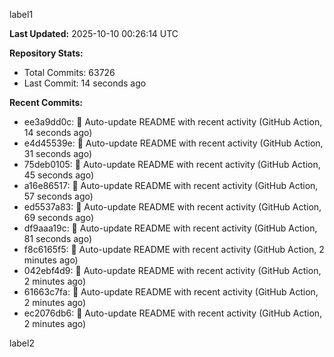 
label1 
<!-- ACTIVITY_START -->
**Last Updated:** 2025-10-10 00:26:14 UTC

**Repository Stats:**
- Total Commits: 63726
- Last Commit: 14 seconds ago

**Recent Commits:**
- ee3a9dd0c: 🤖 Auto-update README with recent activity (GitHub Action, 14 seconds ago)
- e4d45539e: 🤖 Auto-update README with recent activity (GitHub Action, 31 seconds ago)
- 75deb0105: 🤖 Auto-update README with recent activity (GitHub Action, 45 seconds ago)
- a16e86517: 🤖 Auto-update README with recent activity (GitHub Action, 57 seconds ago)
- ed5537a83: 🤖 Auto-update README with recent activity (GitHub Action, 69 seconds ago)
- df9aaa19c: 🤖 Auto-update README with recent activity (GitHub Action, 81 seconds ago)
- f8c6165f5: 🤖 Auto-update README with recent activity (GitHub Action, 2 minutes ago)
- 042ebf4d9: 🤖 Auto-update README with recent activity (GitHub Action, 2 minutes ago)
- 61663c7fa: 🤖 Auto-update README with recent activity (GitHub Action, 2 minutes ago)
- ec2076db6: 🤖 Auto-update README with recent activity (GitHub Action, 2 minutes ago)
<!-- ACTIVITY_END -->

label2
